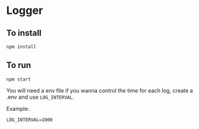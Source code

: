 # Logger

## To install
`npm install`

## To run
`npm start`

You will need a env file if you wanna control the time for each log, create a .env and use `LOG_INTERVAL`.

Example:
```
LOG_INTERVAL=1000
```